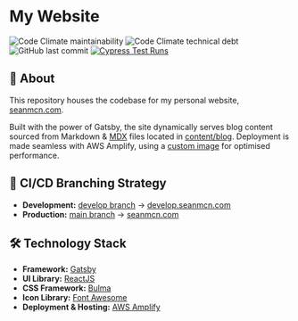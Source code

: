 
# My Website
![Code Climate maintainability](https://img.shields.io/codeclimate/maintainability/Seanmcn/my-website?style=for-the-badge)
![Code Climate technical debt](https://img.shields.io/codeclimate/tech-debt/Seanmcn/my-website?style=for-the-badge)
![GitHub last commit](https://img.shields.io/github/last-commit/Seanmcn/my-website?style=for-the-badge)
[![Cypress Test Runs](https://img.shields.io/endpoint?url=https://dashboard.cypress.io/badge/simple/m1uz2r&style=for-the-badge&logo=cypress)](https://dashboard.cypress.io/projects/m1uz2r/runs)

## 📖 About

This repository houses the codebase for my personal website, [seanmcn.com](https://seanmcn.com).

Built with the power of Gatsby, the site dynamically serves blog content sourced from Markdown & [MDX](https://mdxjs.com/) files located in [content/blog](https://github.com/Seanmcn/my-website/tree/develop/content/blog). Deployment is made seamless with AWS Amplify, using a [custom image](https://gallery.ecr.aws/y1e1i7y7/gatsby-5.11_amazonlinux-latest) for optimised performance.

## 🔄 CI/CD Branching Strategy

- **Development:** [develop branch](https://github.com/Seanmcn/my-website/tree/develop) → [develop.seanmcn.com](https://develop.seanmcn.com)
- **Production:** [main branch](https://github.com/Seanmcn/my-website/tree/main) → [seanmcn.com](https://seanmcn.com)

## 🛠 Technology Stack
- **Framework:** [Gatsby](https://gatsbyjs.org/)
- **UI Library:** [ReactJS](https://reactjs.org/)
- **CSS Framework:** [Bulma](https://bulma.io/)
- **Icon Library:** [Font Awesome](https://fontawesome.com/)
- **Deployment & Hosting:** [AWS Amplify](https://aws.amazon.com/amplify/)